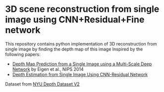 # 3D scene reconstruction from single image using CNN+Residual+Fine network
This repository contains python implementation of 3D reconstruction from single image by finding the depth map of this image
Inspired by the following papers:
* [Depth Map Prediction from a Single Image using a Multi-Scale Deep Network](https://arxiv.org/pdf/1406.2283.pdf) by Eigen et al., NIPS 2014
* [Depth Estimation from Single Image Using CNN-Residual Network](http://cs231n.stanford.edu/reports/2017/pdfs/203.pdf)

Dataset from [NYU Depth Dataset V2](https://cs.nyu.edu/~silberman/datasets/nyu_depth_v2.html) 
